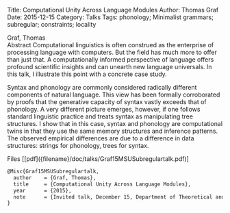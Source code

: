 Title: Computational Unity Across Language Modules
Author: Thomas Graf
Date: 2015-12-15
Category: Talks
Tags: phonology; Minimalist grammars; subregular; constraints; locality

<div markdown class="authors">
Graf, Thomas
</div>

<div markdown class="abstract">
<span id="abstract-title">Abstract</span>
Computational linguistics is often construed as the enterprise of 
processing language with computers. But the field has much more to 
offer than just that. A computationally informed perspective of 
language offers profound scientific insights and can unearth new 
language universals. In this talk, I illustrate this point with a 
concrete case study.

Syntax and phonology are commonly considered radically different 
components of natural language. This view has been formally 
corroborated by proofs that the generative capacity of syntax vastly 
exceeds that of phonology. A very different picture emerges, however, 
if one follows standard linguistic practice and treats syntax as 
manipulating tree structures. I show that in this case, syntax and 
phonology are computational twins in that they use the same memory 
structures and inference patterns. The observed empirical differences 
are due to a difference in data structures: strings for phonology, 
trees for syntax.
</div>

<div markdown class="files">
<span id="files-title">Files</span>
[[pdf]({filename}/doc/talks/Graf15MSUSubregulartalk.pdf)]
</div>

~~~latex
@Misc{Graf15MSUSubregulartalk,
  author	= {Graf, Thomas},
  title		= {Computational Unity Across Language Modules},
  year		= {2015},
  note		= {Invited talk, December 15, Department of Theoretical and Applied Linguistics, Moscow State University, Moscow, Russia}
}
~~~
